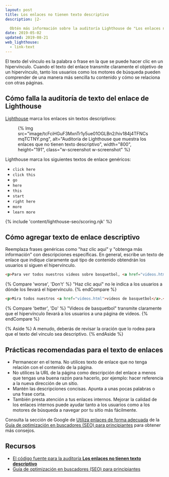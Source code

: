 ```yaml
---
layout: post
title: Los enlaces no tienen texto descriptivo
description: |2-

  Obtén más información sobre la auditoría Lighthouse de "Los enlaces no tienen texto descriptivo".
date: 2019-05-02
updated: 2019-08-21
web_lighthouse:
  - link-text
---
```


El texto del vínculo es la palabra o frase en la que se puede hacer clic en un hipervínculo. Cuando el texto del enlace transmite claramente el objetivo de un hipervínculo, tanto los usuarios como los motores de búsqueda pueden comprender de una manera más sencilla tu contenido y cómo se relaciona con otras páginas.

## Cómo falla la auditoría de texto del enlace de Lighthouse

[Lighthouse](https://developers.google.com/web/tools/lighthouse/) marca los enlaces sin textos descriptivos:

<figure class="w-figure">{% Img src="image/tcFciHGuF3MxnTr1y5ue01OGLBn2/hiv184j4TFNCsmqTCTNY.png", alt="Auditoría de Lighthouse que muestra los enlaces que no tienen texto descriptivo", width="800", height="191", class="w-screenshot w-screenshot" %}</figure>

Lighthouse marca los siguientes textos de enlace genéricos:

- `click here`
- `click this`
- `go`
- `here`
- `this`
- `start`
- `right here`
- `more`
- `learn more`

{% include 'content/lighthouse-seo/scoring.njk' %}

## Cómo agregar texto de enlace descriptivo

Reemplaza frases genéricas como "haz clic aquí" y "obtenga más información" con descripciones específicas. En general, escribe un texto de enlace que indique claramente qué tipo de contenido obtendrán los usuarios si siguen el hipervínculo.

```html
<p>Para ver todos nuestros videos sobre basquetbol, <a href="videos.html">haz clic aquí</a>.</p>
```

{% Compare 'worse', 'Don\'t' %} "Haz clic aquí" no le indica a los usuarios a dónde los llevará el hipervínculo. {% endCompare %}

```html
<p>Mira todos nuestros <a href="videos.html">videos de basquetbol</a>.</p>
```

{% Compare 'better', 'Do' %} "Videos de basquetbol" transmite claramente que el hipervínculo llevará a los usuarios a una página de videos. {% endCompare %}

{% Aside %} A menudo, deberás de revisar la oración que lo rodea para que el texto del vínculo sea descriptivo. {% endAside %}

## Prácticas recomendadas para el texto de enlaces

- Permanecer en el tema. No utilices texto de enlace que no tenga relación con el contenido de la página.
- No utilices la URL de la página como descripción del enlace a menos que tengas una buena razón para hacerlo, por ejemplo: hacer referencia a la nueva dirección de un sitio.
- Mantén las descripciones concisas. Apunta a unas pocas palabras o una frase corta.
- También presta atención a tus enlaces internos. Mejorar la calidad de los enlaces internos puede ayudar tanto a los usuarios como a los motores de búsqueda a navegar por tu sitio más fácilmente.

Consulta la sección de Google de [Utiliza enlaces de forma adecuada](https://support.google.com/webmasters/answer/7451184#uselinkswisely) de la [Guía de optimización en buscadores (SEO) para principiantes](https://support.google.com/webmasters/answer/7451184) para obtener más consejos.

## Recursos

- [El código fuente para la auditoría **Los enlaces no tienen texto descriptivo**](https://github.com/GoogleChrome/lighthouse/blob/master/lighthouse-core/audits/seo/link-text.js)
- [Guía de optimización en buscadores (SEO) para principiantes](https://support.google.com/webmasters/answer/7451184)
